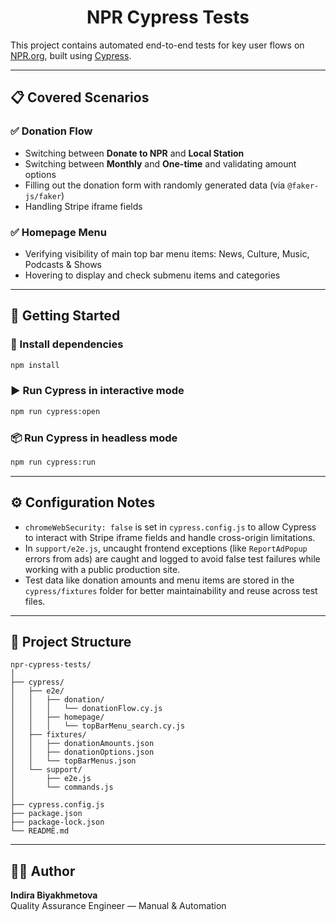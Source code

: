 <div align="center">
  <h1>NPR Cypress Tests</h1>
</div>

This project contains automated end-to-end tests for key user flows on [NPR.org](https://www.npr.org), built using [Cypress](https://www.cypress.io/).

---

## 📋 Covered Scenarios

### ✅ Donation Flow
- Switching between **Donate to NPR** and **Local Station**
- Switching between **Monthly** and **One-time** and validating amount options
- Filling out the donation form with randomly generated data (via `@faker-js/faker`)
- Handling Stripe iframe fields 

### ✅ Homepage Menu
- Verifying visibility of main top bar menu items: News, Culture, Music, Podcasts & Shows
- Hovering to display and check submenu items and categories

---

## 🧪 Getting Started

### 🔧 Install dependencies

```bash
npm install
```

### ▶️ Run Cypress in interactive mode

```bash
npm run cypress:open
```

### 📦 Run Cypress in headless mode

```bash
npm run cypress:run
```

---

## ⚙️ Configuration Notes

- `chromeWebSecurity: false` is set in `cypress.config.js` to allow Cypress to interact with Stripe iframe fields and handle cross-origin limitations.
- In `support/e2e.js`, uncaught frontend exceptions (like `ReportAdPopup` errors from ads) are caught and logged to avoid false test failures while working with a public production site.
- Test data like donation amounts and menu items are stored in the `cypress/fixtures` folder for better maintainability and reuse across test files.

---

## 📁 Project Structure

```
npr-cypress-tests/
│
├── cypress/
│   ├── e2e/
│   │   ├── donation/
│   │   │   └── donationFlow.cy.js
│   │   ├── homepage/
│   │   │   └── topBarMenu_search.cy.js
│   ├── fixtures/
│   │   ├── donationAmounts.json
│   │   ├── donationOptions.json
│   │   └── topBarMenus.json
│   └── support/
│       ├── e2e.js
│       └── commands.js
│
├── cypress.config.js
├── package.json
├── package-lock.json
└── README.md
```

---

## 🙋‍♀️ Author

**Indira Biyakhmetova**  
Quality Assurance Engineer — Manual & Automation
